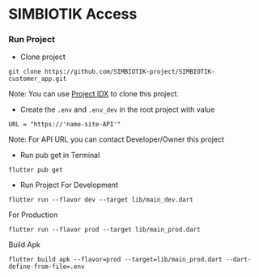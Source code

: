 # SIMBIOTIK Access

### Run Project
- Clone project 
```
git clone https://github.com/SIMBIOTIK-project/SIMBIOTIK-customer_app.git
```

Note: You can use [Project IDX](https://idx.dev) to clone this project.

- Create the ```.env``` and ```.env_dev``` in the root project with value
```
URL = "https://'name-site-API'"
``` 

Note: For API URL you can contact Developer/Owner this project

- Run pub get in Terminal
```
flutter pub get
```

- Run Project
For Development
```
flutter run --flavor dev --target lib/main_dev.dart
```

For Production
```
flutter run --flavor prod --target lib/main_prod.dart
```

Build Apk
```
flutter build apk --flavor=prod --target=lib/main_prod.dart --dart-define-from-file=.env
```



